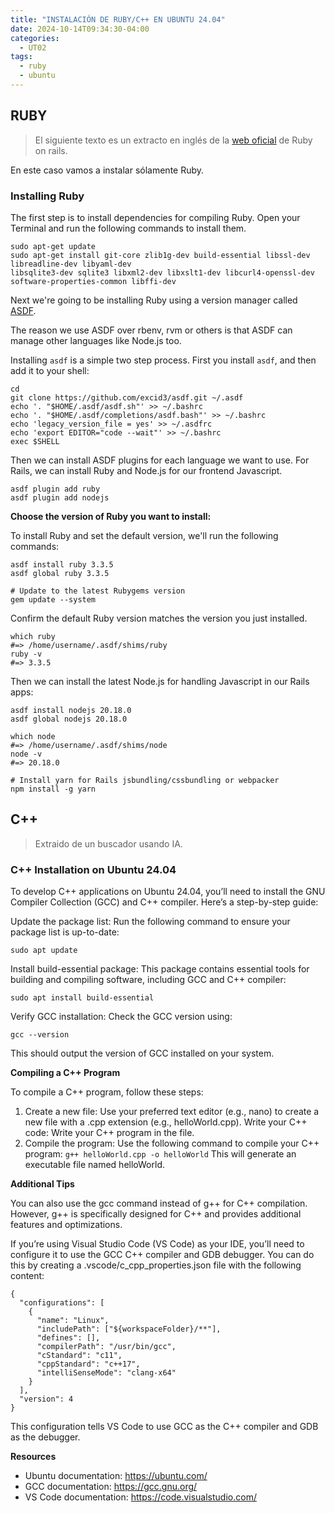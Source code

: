 ```yaml
---
title: "INSTALACIÓN DE RUBY/C++ EN UBUNTU 24.04"
date: 2024-10-14T09:34:30-04:00
categories:
  - UT02
tags:
  - ruby
  - ubuntu
---
```


## RUBY

> El siguiente texto es un extracto en inglés de la [web oficial](https://gorails.com/setup/ubuntu/24.04) de Ruby on rails.

En este caso vamos a instalar sólamente Ruby.

### Installing Ruby

The first step is to install dependencies for compiling Ruby. Open your Terminal and run the following commands to install them.

```
sudo apt-get update
sudo apt-get install git-core zlib1g-dev build-essential libssl-dev libreadline-dev libyaml-dev
libsqlite3-dev sqlite3 libxml2-dev libxslt1-dev libcurl4-openssl-dev software-properties-common libffi-dev
```

Next we're going to be installing Ruby using a version manager called [ASDF](https://asdf-vm.com).

The reason we use ASDF over rbenv, rvm or others is that ASDF can manage other languages like Node.js too.

Installing `asdf` is a simple two step process. First you install `asdf`, and then add it to your shell:

```
cd
git clone https://github.com/excid3/asdf.git ~/.asdf
echo '. "$HOME/.asdf/asdf.sh"' >> ~/.bashrc
echo '. "$HOME/.asdf/completions/asdf.bash"' >> ~/.bashrc
echo 'legacy_version_file = yes' >> ~/.asdfrc
echo 'export EDITOR="code --wait"' >> ~/.bashrc
exec $SHELL
```

Then we can install ASDF plugins for each language we want to use. For Rails, we can install Ruby and Node.js for our frontend Javascript.

```
asdf plugin add ruby
asdf plugin add nodejs
```

**Choose the version of Ruby you want to install:**

To install Ruby and set the default version, we'll run the following commands:

```
asdf install ruby 3.3.5
asdf global ruby 3.3.5

# Update to the latest Rubygems version
gem update --system
```

Confirm the default Ruby version matches the version you just installed.

```
which ruby
#=> /home/username/.asdf/shims/ruby
ruby -v
#=> 3.3.5
```

Then we can install the latest Node.js for handling Javascript in our Rails apps:

```
asdf install nodejs 20.18.0
asdf global nodejs 20.18.0

which node
#=> /home/username/.asdf/shims/node
node -v
#=> 20.18.0

# Install yarn for Rails jsbundling/cssbundling or webpacker
npm install -g yarn
```

## C++

> Extraido de un buscador usando IA.

### C++ Installation on Ubuntu 24.04
To develop C++ applications on Ubuntu 24.04, you’ll need to install the GNU Compiler Collection (GCC) and C++ compiler. Here’s a step-by-step guide:

Update the package list: Run the following command to ensure your package list is up-to-date:

```
sudo apt update
```

Install build-essential package: This package contains essential tools for building and compiling software, including GCC and C++ compiler:

```
sudo apt install build-essential
```

Verify GCC installation: Check the GCC version using:

```
gcc --version
```

This should output the version of GCC installed on your system.

**Compiling a C++ Program**

To compile a C++ program, follow these steps:

1. Create a new file: Use your preferred text editor (e.g., nano) to create a new file with a .cpp extension (e.g., helloWorld.cpp).
Write your C++ code: Write your C++ program in the file.
2. Compile the program: Use the following command to compile your C++ program:
  ```g++ helloWorld.cpp -o helloWorld```
  This will generate an executable file named helloWorld.

**Additional Tips**

You can also use the gcc command instead of g++ for C++ compilation. However, g++ is specifically designed for C++ and provides additional features and optimizations.

If you’re using Visual Studio Code (VS Code) as your IDE, you’ll need to configure it to use the GCC C++ compiler and GDB debugger. You can do this by creating a .vscode/c_cpp_properties.json file with the following content:

```
{
  "configurations": [
    {
      "name": "Linux",
      "includePath": ["${workspaceFolder}/**"],
      "defines": [],
      "compilerPath": "/usr/bin/gcc",
      "cStandard": "c11",
      "cppStandard": "c++17",
      "intelliSenseMode": "clang-x64"
    }
  ],
  "version": 4
}
```

This configuration tells VS Code to use GCC as the C++ compiler and GDB as the debugger.

**Resources**

- Ubuntu documentation: https://ubuntu.com/
- GCC documentation: https://gcc.gnu.org/
- VS Code documentation: https://code.visualstudio.com/